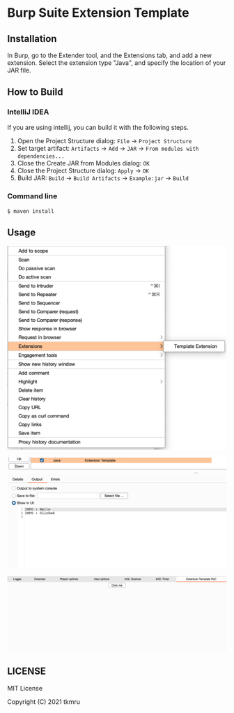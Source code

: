 # Burp Suite Extension Template

## Installation
In Burp, go to the Extender tool, and the Extensions tab, and add a new extension. Select the extension type "Java", and specify the location of your JAR file.

## How to Build
### IntelliJ IDEA
If you are using intellij, you can build it with the following steps.

1. Open the Project Structure dialog: `File` -> `Project Structure`
2. Set target artifact: `Artifacts` -> `Add` -> `JAR` -> `From modules with dependencies...`
3. Close the Create JAR from Modules dialog: `OK`
4. Close the Project Structure dialog: `Apply` -> `OK`
5. Build JAR: `Build` -> `Build Artifacts` -> `Example:jar` -> `Build`

### Command line

```
$ maven install
```

## Usage
![](img/menu.png)

![](img/log.png)

![](img/tab.png)

## LICENSE

MIT License

Copyright (C) 2021 tkmru
